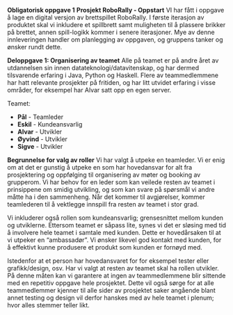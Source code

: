 **Obligatorisk oppgave 1**
**Prosjekt RoboRally - Oppstart**
VI har fått i oppgave å lage en digital versjon av brettspillet RoboRally. I første iterasjon av produktet skal vi inkludere et spillbrett 
samt muligheten til å plassere brikker på brettet, annen spill-logikk kommer i senere iterasjoner. Mye av denne innleveringen handler om 
planlegging av oppgaven, og gruppens tanker og ønsker rundt dette. 

**Deloppgave 1: Organisering av teamet**
Alle på teamet er på andre året av utdannelsen sin innen datateknologi/datavitenskap, og har dermed tilsvarende erfaring i Java, Python 
og Haskell. Flere av teammedlemmene har hatt relevante prosjekter på fritiden, og har litt utvidet erfaring i visse områder, for eksempel 
har Alvar satt opp en egen server.

Teamet:
- **Pål**       - Teamleder
- **Eskil** 		- Kundeansvarlig
- **Alvar** 		- Utvikler
- **Øyvind** 	  - Utvikler
- **Sigve** 		- Utvikler


**Begrunnelse for valg av roller**
Vi har valgt å utpeke en teamleder. Vi er enig om at det er gunstig å utpeke en som har hovedansvar for alt fra prosjektering og oppfølging
til organisering av møter og booking av grupperom. Vi har behov for en leder som kan veilede resten av teamet i prinsippene om smidig 
utvikling, og som kan svare på spørsmål vi andre måtte ha i den sammenheng. Når det kommer til avgjørelser, kommer teamlederen til å 
vektlegge innspill fra resten av teamet i stor grad.

Vi inkluderer også rollen som kundeansvarlig; grensesnittet mellom kunden og utviklerne. Ettersom teamet er såpass lite, synes vi det 
er sløsing med tid å involvere hele teamet i samtale med kunden. Dette er hovedårsaken til at vi utpeker en “ambassadør”. Vi ønsker 
likevel god kontakt med kunden, for å effektivt kunne produsere et produkt som kunden er fornøyd med.

Istedenfor at et person har hovedansvaret for for eksempel tester eller grafikk/design, osv. Har vi valgt at resten av teamet skal ha 
rollen utvikler. På denne måten kan vi garantere at ingen av teammedlemmene blir sittende med en repetitiv oppgave hele prosjektet. Dette 
vil også sørge for at alle teammedlemmer kjenner til alle sider av prosjektet saker angående blant annet testing og design vil derfor 
hanskes med av hele teamet i plenum; hvor alles stemmer teller likt. 
